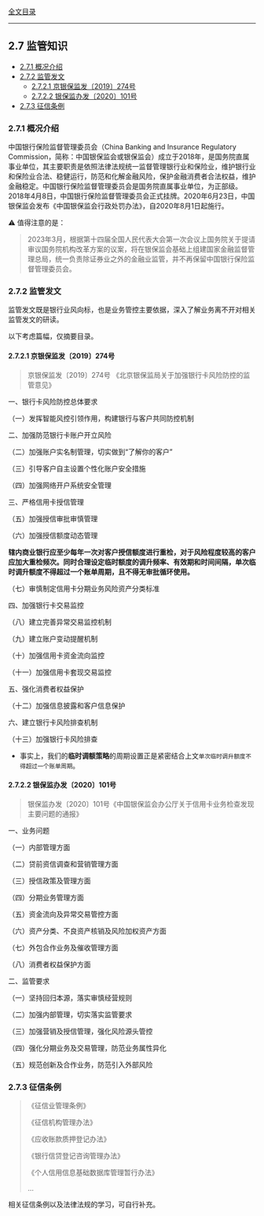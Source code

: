 [全文目录](https://aistudio.baidu.com/projectdetail/8623759)

---

## 2.7 监管知识

- [2.7.1 概况介绍](#271-概况介绍)
- [2.7.2 监管发文](#272-监管发文)
  - [2.7.2.1 京银保监发〔2019〕274号](#2721-京银保监发2019274号)
  - [2.7.2.2 银保监办发〔2020〕101号](#2722-银保监办发2020101号)
- [2.7.3 征信条例](#273-征信条例)

### 2.7.1 概况介绍
中国银行保险监督管理委员会（China Banking and Insurance Regulatory Commission，简称：中国银保监会或银保监会）成立于2018年，是国务院直属事业单位，其主要职责是依照法律法规统一监督管理银行业和保险业，维护银行业和保险业合法、稳健运行，防范和化解金融风险，保护金融消费者合法权益，维护金融稳定。中国银行保险监督管理委员会是国务院直属事业单位，为正部级。2018年4月8日，中国银行保险监督管理委员会正式挂牌。2020年6月23日，中国银保监会发布《中国银保监会行政处罚办法》，自2020年8月1日起施行。

⚠️ 值得注意的是：
> 2023年3月，根据第十四届全国人民代表大会第一次会议上国务院关于提请审议国务院机构改革方案的议案，将在银保监会基础上组建国家金融监督管理总局，统一负责除证券业之外的金融业监管，并不再保留中国银行保险监督管理委员会。


### 2.7.2 监管发文

监管发文既是银行业风向标，也是业务管控主要依据，深入了解业务离不开对相关监管发文的研读。

以下考虑篇幅，仅摘要目录。

#### 2.7.2.1 京银保监发〔2019〕274号

> 京银保监发〔2019〕274号 《北京银保监局关于加强银行卡风险防控的监管意见》

一、银行卡风险防控总体要求

（一）发挥智能风控引领作用，构建银行与客户共同防控机制

二、加强防范银行卡账户开立风险

（二）加强账户实名制管理，切实做到“了解你的客户”

（三）引导客户自主设置个性化账户安全措施

（四）加强网络开户系统安全管理

三、严格信用卡授信管理

（五）加强授信审批审慎管理

（六）加强授信额度动态管理

**辖内商业银行应至少每年一次对客户授信额度进行重检，对于风险程度较高的客户应加大重检频次。同时合理设定临时额度的调升频率、有效期和时间间隔，单次临时调升额度不得超过一个账单周期，且不得无审批循环使用。**

（七）审慎制定信用卡分期业务风险资产分类标准

四、加强银行卡交易监控

（八）建立完善异常交易监控机制

（九）建立账户变动提醒机制

（十）加强信用卡资金流向监控

（十一）加强信用卡套现交易监控

五、强化消费者权益保护

（十二）加强信息披露和客户信息保护

六、建立银行卡风险排查机制

（十三）加强银行卡风险排查

- 事实上，我们的**临时调额策略**的周期设置正是紧密结合上文`单次临时调升额度不得超过一个账单周期`。

#### 2.7.2.2 银保监办发〔2020〕101号
> 银保监办发〔2020〕101号《中国银保监会办公厅关于信用卡业务检查发现主要问题的通报》


一、业务问题

（一）内部管理方面

（二）贷前资信调查和营销管理方面

（三）授信政策及管理方面

（四）分期业务管理方面

（五）资金流向及异常交易管控方面

（六）资产分类、不良资产核销及风险加权资产方面

（七）外包合作业务及催收管理方面

（八）消费者权益保护方面

二、监管要求

（一）坚持回归本源，落实审慎经营规则

（二）加强内部管理，切实落实监管要求

（三）加强营销及授信管理，强化风险源头管控

（四）强化分期业务及交易管理，防范业务属性异化

（五）规范创新及合作业务，防范引入外部风险

### 2.7.3 征信条例
> 《征信业管理条例》
> 
> 《征信机构管理办法》
> 
> 《应收账款质押登记办法》
> 
> 《银行信贷登记咨询管理办法》
> 
> 《个人信用信息基础数据库管理暂行办法》 
> 
> ...

相关征信条例以及法律法规的学习，可自行补充。
